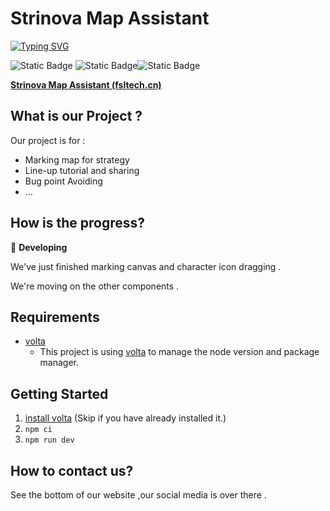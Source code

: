 # Strinova Map Assistant

[![Typing SVG](https://readme-typing-svg.demolab.com?font=Fira+Code&pause=1000&color=38C2FF&width=435&lines=Map+Marking;Strategy+Discussing;Lineup+Learning)](https://git.io/typing-svg)

![Static Badge](https://img.shields.io/badge/React.js-blue) ![Static Badge](https://img.shields.io/badge/Typescript-blue)![Static Badge](https://img.shields.io/badge/License-GPL3.0-orange)

[**Strinova Map Assistant (fsltech.cn)**](https://strinova.fsltech.cn/)

## What is our Project ?

Our project is for :

- Marking map for strategy
- Line-up tutorial and sharing
- Bug point Avoiding
- …

## How is the progress?

🚧 **Developing**

We've just finished marking canvas and character icon dragging .

We're moving on the other components .

## Requirements

- [volta](https://volta.sh)
  - This project is using [volta](https://volta.sh/) to manage the node version and package manager.

## Getting Started

1. [install volta](https://docs.volta.sh/guide/getting-started) (Skip if you have already installed it.)
2. `npm ci`
3. `npm run dev`

## How to contact us?

See the bottom of our website ,our social media is over there .
